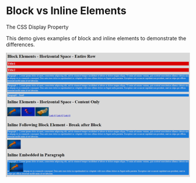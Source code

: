 # Block vs Inline Elements

The CSS Display Property

This demo gives examples of block and inline elements to demonstrate the differences.

![](https://github.com/hoc-demos/images/blob/main/block-vs-inline.png?raw=true)


